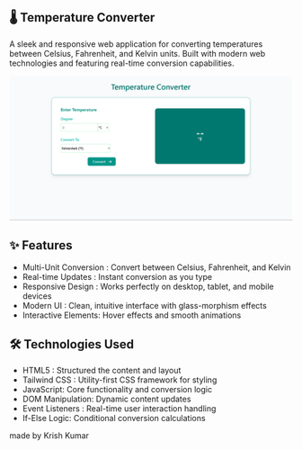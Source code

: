 ## 🌡️ Temperature Converter

A sleek and responsive web application for converting temperatures between Celsius, Fahrenheit, and Kelvin units. Built with modern web technologies and featuring real-time conversion capabilities.


![Temperature_Converter](https://github.com/krishchouhan02/Temperature-Converter/blob/30d702c3891717c5d393280bd32a6ca9a1d02fdb/Temeprature_converter.png)

## ✨ Features

- Multi-Unit Conversion : Convert between Celsius, Fahrenheit, and Kelvin
- Real-time Updates : Instant conversion as you type
- Responsive Design : Works perfectly on desktop, tablet, and mobile devices
- Modern UI : Clean, intuitive interface with glass-morphism effects
- Interactive Elements: Hover effects and smooth animations

## 🛠️ Technologies Used

- HTML5 : Structured the content and layout
- Tailwind CSS : Utility-first CSS framework for styling
- JavaScript: Core functionality and conversion logic
- DOM Manipulation: Dynamic content updates
- Event Listeners : Real-time user interaction handling
- If-Else Logic: Conditional conversion calculations



made by Krish Kumar
